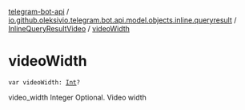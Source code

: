 [telegram-bot-api](../../index.md) / [io.github.oleksivio.telegram.bot.api.model.objects.inline.queryresult](../index.md) / [InlineQueryResultVideo](index.md) / [videoWidth](./video-width.md)

# videoWidth

`var videoWidth: `[`Int`](https://kotlinlang.org/api/latest/jvm/stdlib/kotlin/-int/index.html)`?`

video_width Integer Optional. Video width


